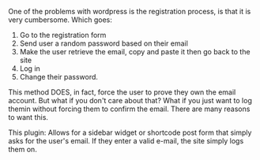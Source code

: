 One of the problems with wordpress is the registration process, is that it is very cumbersome. Which goes:

1. Go to the registration form
2. Send user a random password based on their email
3. Make the user retrieve the email, copy and paste it then go back to the site
4. Log in
5. Change their password.

This method DOES, in fact, force the user to prove they own the email account. But what if you don't care about that? What if you just want to log themin without forcing them to confirm the email. There are many reasons to want this.

This plugin:
Allows for a sidebar widget or shortcode post form that simply asks for the user's email. If they enter a valid e-mail, the site simply logs them on.
